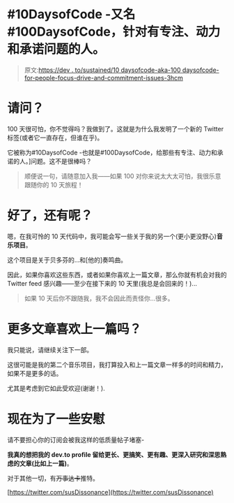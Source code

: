 # #10DaysofCode -又名#100DaysofCode，针对有专注、动力和承诺问题的人。

> 原文:[https://dev . to/sustained/10 daysofcode-aka-100 daysofcode-for-people-focus-drive-and-commitment-issues-3hcm](https://dev.to/sustained/10daysofcode-aka-100daysofcode-for-people-with-focus-drive-and-commitment-issues-3hcm)

# [](#excuse-me)请问？

100 天很可怕，你不觉得吗？我做到了。这就是为什么我发明了一个新的 Twitter 标签(或者它一直存在，但谁在乎)。

它被称为#10DaysofCode -也就是#100DaysofCode，给那些有专注、动力和承诺的人。]问题。这不是很棒吗？

> 顺便说一句，请随意加入我——如果 100 对你来说太大太可怕，我很乐意跟随你的 10 天旅程！

# [](#okay-and)好了，还有呢？

嗯，在我可怜的 10 天代码中，我可能会写一些关于我的另一个(更小更没野心)**音乐项目**。

这个项目是关于贝多芬的...和[他的]奏鸣曲。

因此，如果你喜欢这些东西，或者如果你喜欢上一篇文章，那么你就有机会对我的 Twitter feed 感兴趣——至少在接下来的 10 天里(我总是会回来的！)...

> 如果 10 天后你不跟随我，我不会因此而责怪你...很多。

# [](#more-articles-like-the-last-one-please)更多文章喜欢上一篇吗？

我只能说，请继续关注下一部。

这很可能是我的第二个音乐项目，我打算投入和上一篇文章一样多的时间和精力，如果不是更多的话。

尤其是考虑到它如此受欢迎(谢谢！).

# [](#and-now-for-some-reassurance)现在为了一些安慰

请不要担心你的订阅会被我这样的低质量帖子堵塞-

**我真的想把我的 dev.to profile 留给更长、更搞笑、更有趣、更深入研究和深思熟虑的文章(比如上一篇)**。

对于其他一切，有~~万事达卡~~推特。

[https://twitter.com/susDissonance](https://twitter.com/susDissonance)